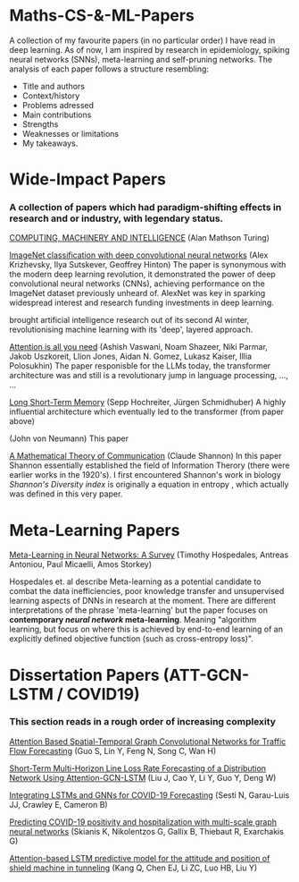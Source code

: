 # Maths-CS-&-ML-Papers
A collection of my favourite papers (in no particular order) I have read in deep learning. As of now, I am inspired by research in epidemiology, spiking neural networks 
(SNNs), meta-learning and self-pruning networks. The analysis of each paper follows a structure resembling: 
- Title and authors
- Context/history
- Problems adressed
- Main contributions
- Strengths
- Weaknesses or limitations
- My takeaways.

# Wide-Impact Papers
### A collection of papers which had paradigm-shifting effects in research and or industry, with legendary status.
[COMPUTING, MACHINERY AND INTELLIGENCE](https://doi.org/10.1093/mind/LIX.236.433) (Alan Mathson Turing)


[ImageNet classification with deep convolutional neural networks](https://doi.org/10.1145/3065386) (Alex Krizhevsky, Ilya Sutskever, Geoffrey Hinton)
The paper is synonymous with the modern deep learning revolution, it demonstrated the power of deep convolutional neural networks (CNNs), achieving performance on the ImageNet dataset previously unheard of. AlexNet was key in sparking widespread interest and research funding investments in deep learning.



brought artificial intelligence research out of its second AI winter, revolutionising machine learning with its 'deep', layered approach.

[Attention is all you need](https://doi.org/10.48550/arXiv.1706.03762) (Ashish Vaswani, Noam Shazeer, Niki Parmar, Jakob Uszkoreit, Llion Jones, Aidan N. Gomez, Lukasz Kaiser, Illia Polosukhin)
The paper responisble for the LLMs today, the transformer architecture was and still is a revolutionary jump in language processing, ..., ...

[Long Short-Term Memory](https://doi.org/10.1162/neco.1997.9.8.1735) (Sepp Hochreiter, Jürgen Schmidhuber)
A highly influential architecture which eventually led to the transformer (from paper above)

[]() (John von Neumann)
This paper 


[A Mathematical Theory of Communication](https://people.math.harvard.edu/~ctm/home/text/others/shannon/entropy/entropy.pdf) (Claude Shannon)
In this paper Shannon essentially established the field of Information Therory (there were earlier works in the 1920's). I first encountered Shannon's work in biology _Shannon's Diversity index_ is originally a equation in entropy , which actually was defined in this very paper.


# Meta-Learning Papers
[Meta-Learning in Neural Networks: A Survey](https://arxiv.org/pdf/2004.05439) (Timothy Hospedales, Antreas Antoniou, Paul Micaelli, Amos Storkey)

Hospedales et. al describe Meta-learning as a potential candidate to combat the data inefficiencies, poor knowledge transfer and unsupervised learning aspects of DNNs in research at the moment. There are different interpretations of the phrase 'meta-learning' but the paper focuses on **contemporary *neural network* meta-learning**. Meaning "algorithm learning, but focus on where this is achieved by end-to-end learning of an explicitly defined objective function (such as cross-entropy loss)".


# Dissertation Papers (ATT-GCN-LSTM / COVID19)
### This section reads in a rough order of increasing complexity


[Attention Based Spatial-Temporal Graph Convolutional Networks for Traffic Flow Forecasting](https://ojs.aaai.org/index.php/AAAI/article/view/3881) (Guo S, Lin Y, Feng N, Song C, Wan H) 

[Short-Term Multi-Horizon Line Loss Rate Forecasting of a Distribution Network Using Attention-GCN-LSTM](https://arxiv.org/abs/2312.11898) (Liu J, Cao Y, Li Y, Guo Y, Deng W) 

[Integrating LSTMs and GNNs for COVID-19 Forecasting](https://arxiv.org/abs/2108.10052) (Sesti N, Garau-Luis JJ, Crawley E, Cameron B) 

[Predicting COVID-19 positivity and hospitalization with multi-scale graph neural networks](https://doi.org/10.1038/s41598-023-31222-6) (Skianis K, Nikolentzos G, Gallix B, Thiebaut R, Exarchakis G)


[Attention-based LSTM predictive model for the attitude and position of shield machine in tunneling](https://www.sciencedirect.com/science/article/pii/S2467967423000880) (Kang Q, Chen EJ, Li ZC, Luo HB, Liu Y)
















